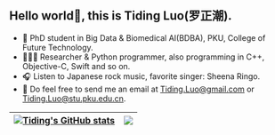 ## Hello world👋, this is Tiding Luo(罗正潮).

- 📖 PhD student in Big Data & Biomedical AI(BDBA), PKU, College of Future Technology.
- 🧑🏻‍💻 Researcher & Python programmer, also programming in C++, Objective-C, Swift and so on.
- 🎧 Listen to Japanese rock music, favorite singer: Sheena Ringo.
- :email: Do feel free to send me an email at Tiding.Luo@gmail.com or Tiding.Luo@stu.pku.edu.cn.

| <a href="https://github.com/Lzcstan/github-readme-stats"><img align="center" src="https://github-readme-stats.vercel.app/api?username=Lzcstan&show_icons=true&include_all_commits=true&hide_border=true" alt="Tiding's GitHub stats" /></a> | <a href="https://github.com/Lzcstan/github-readme-stats"><img align="center" src="https://github-readme-stats.vercel.app/api/top-langs/?username=Lzcstan&hide_border=true" /></a> |
| ------------- | ------------- |

